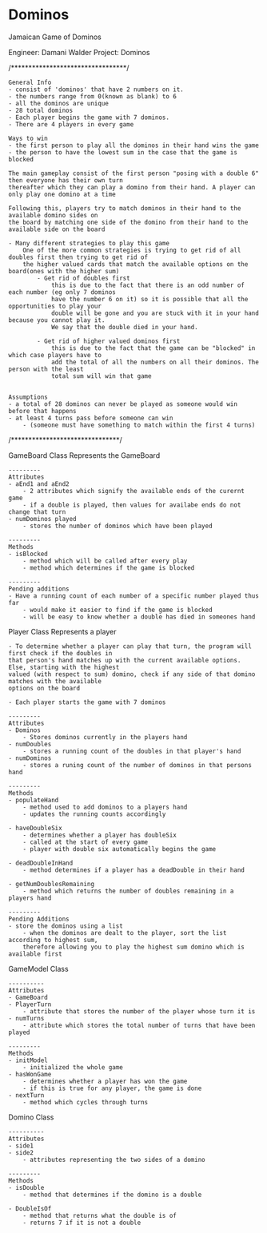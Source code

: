 # Dominos
Jamaican Game of Dominos

Engineer: 	Damani Walder
Project:	Dominos

/*********************************/

	General Info
	- consist of 'dominos' that have 2 numbers on it.
	- the numbers range from 0(known as blank) to 6
	- all the dominos are unique
	- 28 total dominos
	- Each player begins the game with 7 dominos. 
	- There are 4 players in every game

	Ways to win
	- the first person to play all the dominos in their hand wins the game	
	- the person to have the lowest sum in the case that the game is blocked
	
	The main gameplay consist of the first person "posing with a double 6" then everyone has their own turn 
	thereafter which they can play a domino from their hand. A player can only play one domino at a time

	Following this, players try to match dominos in their hand to the available domino sides on
	the board by matching one side of the domino from their hand to the available side on the board
		
	- Many different strategies to play this game
		One of the more common strategies is trying to get rid of all doubles first	then trying to get rid of 
		the higher valued cards that match the available options on the board(ones with the higher sum)
			- Get rid of doubles first 
				this is due to the fact that there is an odd number of each number (eg only 7 dominos 
				have the number 6 on it) so it is possible that all the opportunities to play your 
				double will be gone and you are stuck with it in your hand because you cannot play it.
				We say that the double died in your hand.

			- Get rid of higher valued dominos first
				this is due to the fact that the game can be "blocked" in which case players have to 
				add the total of all the numbers on all their dominos. The person with the least 
				total sum will win that game

	
	Assumptions
	- a total of 28 dominos can never be played as someone would win before that happens 
	- at least 4 turns pass before someone can win 
 		- (someone must have something to match within the first 4 turns)


/*******************************/

GameBoard Class
	Represents the GameBoard
	
	---------
	Attributes 
	- aEnd1 and aEnd2
		- 2 attributes which signify the available ends of the curernt game  
		- if a double is played, then values for availabe ends do not change that turn
	- numDominos played
		- stores the number of dominos which have been played 	

	---------
	Methods
	- isBlocked
		- method which will be called after every play
		- method which determines if the game is blocked
	
	---------
	Pending additions
	- Have a running count of each number of a specific number played thus far
		- would make it easier to find if the game is blocked 
		- will be easy to know whether a double has died in someones hand 

Player Class
	Represents a player
	
	- To determine whether a player can play that turn, the program will first check if the doubles in 
	that person's hand matches up with the current available options. Else, starting with the highest 
	valued (with respect to sum) domino, check if any side of that domino matches with the available
	options on the board

	- Each player starts the game with 7 dominos

	---------
	Attributes 
	- Dominos
		- Stores dominos currently in the players hand 
	- numDoubles
		- stores a running count of the doubles in that player's hand 
	- numDominos 
		- stores a runing count of the number of dominos in that persons hand 	

	---------
	Methods
	- populateHand
		- method used to add dominos to a players hand
		- updates the running counts accordingly
	
	- haveDoubleSix
		- determines whether a player has doubleSix 	
	 	- called at the start of every game
		- player with double six automatically begins the game

	- deadDoubleInHand
		- method determines if a player has a deadDouble in their hand
	
	- getNumDoublesRemaining
		- method which returns the number of doubles remaining in a players hand 	
	
	---------
	Pending Additions
	- store the dominos using a list
		- when the dominos are dealt to the player, sort the list according to highest sum, 
		therefore allowing you to play the highest sum domino which is available first  

GameModel Class

	----------
	Attributes 
	- GameBoard
	- PlayerTurn
		- attribute that stores the number of the player whose turn it is 
	- numTurns
		- attribute which stores the total number of turns that have been played
	
	---------
	Methods
	- initModel
		- initialized the whole game
	- hasWonGame
		- determines whether a player has won the game
		- if this is true for any player, the game is done
	- nextTurn
		- method which cycles through turns

Domino Class

	----------
	Attributes
	- side1
	- side2
		- attributes representing the two sides of a domino
	
	---------
	Methods
	- isDouble 
		- method that determines if the domino is a double 
	
	- DoubleIsOf
		- method that returns what the double is of
		- returns 7 if it is not a double



